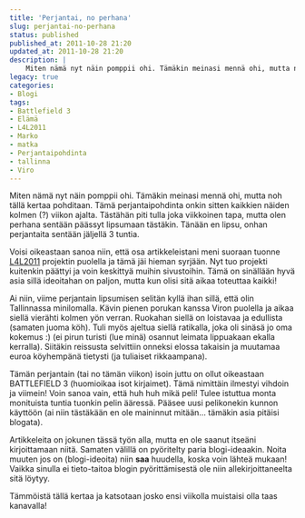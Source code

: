 ```yaml
---
title: 'Perjantai, no perhana'
slug: perjantai-no-perhana
status: published
published_at: 2011-10-28 21:20
updated_at: 2011-10-28 21:20
description: |
    Miten nämä nyt näin pomppii ohi. Tämäkin meinasi mennä ohi, mutta noh tällä kertaa pohditaan. Tämä perjantaipohdinta onkin sitten kaikkien näiden kolmen (?) viikon ajalta. Tästähän piti tulla joka viikkoinen tapa, mutta olen perhana sentään päässyt lipsumaan tästäkin. Tänään en lipsu, onhan perjantaita sentään jäljellä 3 tuntia. Voisi oikeastaan sanoa niin, että osa artikkeleistani meni… Jatka lukemista Perjantai, no perhana
legacy: true
categories:
- Blogi
tags:
- Battlefield 3
- Elämä
- L4L2011
- Marko
- matka
- Perjantaipohdinta
- tallinna
- Viro
---
```


<p>Miten nämä nyt näin pomppii ohi. Tämäkin meinasi mennä ohi, mutta noh tällä kertaa pohditaan. Tämä perjantaipohdinta onkin sitten kaikkien näiden kolmen (?) viikon ajalta. Tästähän piti tulla joka viikkoinen tapa, mutta olen perhana sentään päässyt lipsumaan tästäkin. Tänään en lipsu, onhan perjantaita sentään jäljellä 3 tuntia.</p>
<p>Voisi oikeastaan sanoa niin, että osa artikkeleistani meni suoraan tuonne <a title="L4L2011 artikkelit" href="https://markokaartinen.net/l4l2011-artikkelit/">L4L2011</a> projektin puolella ja tämä jäi hieman syrjään. Nyt tuo projekti kuitenkin päättyi ja voin keskittyä muihin sivustoihin. Tämä on sinällään hyvä asia sillä ideoitahan on paljon, mutta kun olisi sitä aikaa toteuttaa kaikki!</p>
<p>Ai niin, viime perjantain lipsumisen selitän kyllä ihan sillä, että olin Tallinnassa minilomalla. Kävin pienen porukan kanssa Viron puolella ja aikaa siellä vierähti kolmen yön verran. Ruokahan siellä on loistavaa ja edullista (samaten juoma köh). Tuli myös ajeltua siellä ratikalla, joka oli sinäsä jo oma kokemus :) (ei pirun turisti (lue minä) osannut leimata lippuakaan ekalla kerralla). Siitäkin reissusta selvittiin onneksi elossa takaisin ja muutamaa euroa köyhempänä tietysti (ja tuliaiset rikkaampana).</p>
<p>Tämän perjantain (tai no tämän viikon) isoin juttu on ollut oikeastaan BATTLEFIELD 3 (huomioikaa isot kirjaimet). Tämä nimittäin ilmestyi vihdoin ja viimein! Voin sanoa vain, että huh huh mikä peli! Tulee istuttua monta monituista tuntia tuonkin pelin ääressä. Pääsee uusi pelikonekin kunnon käyttöön (ai niin tästäkään en ole maininnut mitään&#8230; tämäkin asia pitäisi blogata).</p>
<p>Artikkeleita on jokunen tässä työn alla, mutta en ole saanut itseäni kirjoittamaan niitä. Samaten välillä on pyöritelty paria blogi-ideaakin. Noita muuten jos on (blogi-ideoita) niin <strong>saa</strong> huudella, koska voin lähteä mukaan! Vaikka sinulla ei tieto-taitoa blogin pyörittämisestä ole niin allekirjoittaneelta sitä löytyy.</p>
<p>Tämmöistä tällä kertaa ja katsotaan josko ensi viikolla muistaisi olla taas kanavalla!</p>
